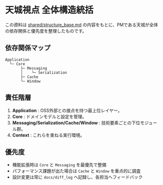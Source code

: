 # 天城視点 全体構造統括

この資料は [shared/structure_base.md](../shared/structure_base.md) の内容をもとに、PMである天城が全体の依存関係と優先度を整理したものです。

## 依存関係マップ

```
Application
  └─ Core
       ├─ Messaging
       │    └─ Serialization
       ├─ Cache
       └─ Window
```

## 責任階層

1. **Application** : OSS外部との接点を持つ最上位レイヤー。
2. **Core** : ドメインモデルと設定を管理。
3. **Messaging/Serialization/Cache/Window** : 技術要素ごとの下位モジュール群。
4. **Context** : これらを束ねる実行環境。

## 優先度

- 機能拡張時は `Core` と `Messaging` を最優先で整備
- パフォーマンス課題が出た場合は `Cache` と `Window` を重点的に調査
- 設計変更は常に `docs/diff_log` へ記録し、各担当へフィードバック
